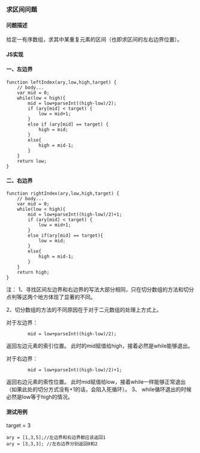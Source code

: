 ### **求区间问题**
#### **问题描述**
给定一有序数组，求其中某重复元素的区间（也即求区间的左右边界位置）。
#### **JS实现**
#### **一、左边界**

    function leftIndex(ary,low,high,target) {
        // body...
        var mid = 0;
        while(low < high){
            mid = low+parseInt((high-low)/2);
            if (ary[mid] < target) {
                low = mid+1;
            }
            else if (ary[mid] == target) {
                high = mid;
            }
            else{
                high = mid-1;
            }
        }
        return low;
    }

#### **二、右边界**

    function rightIndex(ary,low,high,target) {
        // body...
        var mid = 0;
        while(low < high){
            mid = low+parseInt((high-low)/2)+1;
            if (ary[mid] < target) {
                low = mid+1;
            }
            else if(ary[mid] == target){
                low = mid;
            }
            else{
                high = mid-1;
            }
        }
        return high;
    }


注：
1、寻找区间左边界和右边界的写法大部分相同，只在切分数组的方法和切分点判等这两个地方体现了显著的不同。

2、切分数组的方法的不同原因在于对于二元数组的处理上方式上。

对于左边界：

            mid = low+parseInt((high-low)/2);
返回左边元素的索引位置。
此时的mid赋值给high，接着必然是while能够退出。

对于右边界：

            mid = low+parseInt((high-low)/2)+1;
返回右边元素的索性位置。
此时mid赋值给low，接着while一样能够正常退出（如果此处的切分方式没有+1的话，会陷入死循环）。
3、
while循环退出的时候必然是low等于high的情况。

#### **测试用例**
target = 3

    ary = [1,3,5];//左边界和右边界都应该返回1
    ary = [3,3,3]; //左右边界分别返回0和2